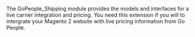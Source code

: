The GoPeople_Shipping module provides the models and interfaces for a live carrier integration and pricing.
You need this extension if you will to intergrate your Magento 2 website with live pricing information from Go People.
